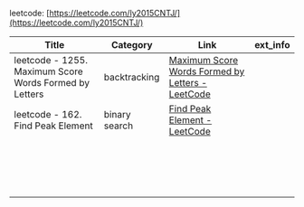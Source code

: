 leetcode: [https://leetcode.com/ly2015CNTJ/](https://leetcode.com/ly2015CNTJ/)

| Title                                                  | Category      | Link                                                         | ext_info |
| ------------------------------------------------------ | ------------- | ------------------------------------------------------------ | -------- |
| leetcode - 1255. Maximum Score Words Formed by Letters | backtracking  | [Maximum Score Words Formed by Letters - LeetCode](https://leetcode.com/problems/maximum-score-words-formed-by-letters/) |          |
| leetcode - 162. Find Peak Element                      | binary search | [Find Peak Element - LeetCode](https://leetcode.com/problems/find-peak-element/) |          |
|                                                        |               |                                                              |          |
|                                                        |               |                                                              |          |
|                                                        |               |                                                              |          |
|                                                        |               |                                                              |          |
|                                                        |               |                                                              |          |
|                                                        |               |                                                              |          |
|                                                        |               |                                                              |          |
|                                                        |               |                                                              |          |
|                                                        |               |                                                              |          |
|                                                        |               |                                                              |          |
|                                                        |               |                                                              |          |
|                                                        |               |                                                              |          |
|                                                        |               |                                                              |          |
|                                                        |               |                                                              |          |
|                                                        |               |                                                              |          |
|                                                        |               |                                                              |          |
|                                                        |               |                                                              |          |

